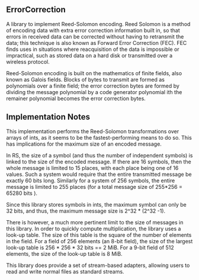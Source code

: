 ## ErrorCorrection

A library to implement Reed-Solomon encoding. Reed Solomon is a method of encoding data with extra
error correction information built in, so that errors in received data can be corrected without having
to retransmit the data; this technique is also known as Forward Error Correction (FEC). FEC finds uses
in situations where reacquisition of the data is impossible or impractical, such as stored data on a 
hard disk or transmitted over a wireless protocol.

Reed-Solomon encoding is built on the mathematics of finite fields, also known as Galois fields. 
Blocks of bytes to transmit are formed as polynomials over a finite field; the error correction bytes
are formed by dividing the message polynomial by a code generator polynomial ith the remainer polynomial 
becomes the error correction bytes.

## Implementation Notes

This implementation performs the Reed-Solomon transformations over arrays of ints, as it seems to be the 
fastest-performing means to do so. This has implications for the maximum size of an encoded message. 

In RS, the size of a symbol (and thus the number of independent symbols) is linked to the size of the 
encoded message. If there are 16 symbols, then the whole message is limited to 15 places, with each place
being one of 16 values. Such a system would require that the entire transmitted message be exactly 60 
bits long. Similarly for a system of 256 symbols, the entire message is limited to 255 places (for a total
message size of 255*256 = 65280 bits ).

Since this library stores symbols in ints, the maximum symbol can only be 32 bits, and thus, the maximum
message size is 2^32 * (2^32 -1).

There is however, a much more pertinent limit to the size of messages in this library. In order to quickly
compute multiplication, the library uses a look-up table. The size of this table is the square of the 
number of elements in the field. For a field of 256 elements (an 8-bit field), the size of the largest 
look-up table is 256 * 256 * 32 bits == 2 MiB. For a 9-bit field of 512 elements, the size of the look-up
table is 8 MiB.

This library does provide a set of stream-based adapters, allowing users to read and write normal files as 
standard streams. 
